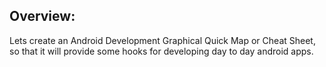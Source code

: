 ## Overview:
Lets create an Android Development Graphical Quick Map or Cheat Sheet, so that it will provide some hooks for developing day to day android apps.